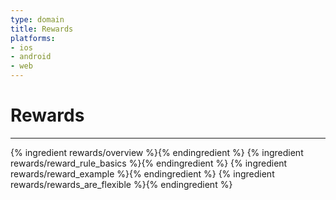 ```yaml
---
type: domain
title: Rewards
platforms:
- ios
- android
- web
---
```


# Rewards

------

{% ingredient rewards/overview %}{% endingredient %}
{% ingredient rewards/reward_rule_basics %}{% endingredient %}
{% ingredient rewards/reward_example %}{% endingredient %}
{% ingredient rewards/rewards_are_flexible %}{% endingredient %}
